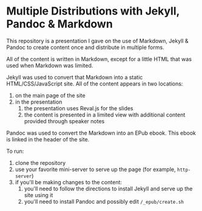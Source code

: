 # Multiple Distributions with Jekyll, Pandoc & Markdown

This repository is a presentation I gave on the use of Markdown, Jekyll & Pandoc
to create content once and distribute in multiple forms.

All of the content is written in Markdown, except for a little HTML that was used
when Markdown was limited.

Jekyll was used to convert that Markdown into a static HTML/CSS/JavaScript site.  All of the content appears in two locations:  

1. on the main page of the site
2. in the presentation
   1. the presentation uses Reval.js for the slides
   2. the content is presented in a limited view with additional content provided through speaker notes

Pandoc was used to convert the Markdown into an EPub ebook.  This ebook is linked in the header of the site.

To run:

1. clone the repository
2. use your favorite mini-server to serve up the page (for example, `http-server`)
3. if you'll be making changes to the content:
   1. you'll need to follow the directions to install Jekyll and serve up the site using it
   2. you'll need to install Pandoc and possibly edit `/_epub/create.sh`
